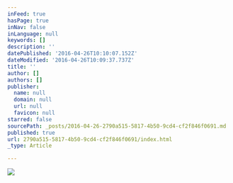 ```yaml
---
inFeed: true
hasPage: true
inNav: false
inLanguage: null
keywords: []
description: ''
datePublished: '2016-04-26T10:10:07.152Z'
dateModified: '2016-04-26T10:09:37.737Z'
title: ''
author: []
authors: []
publisher:
  name: null
  domain: null
  url: null
  favicon: null
starred: false
sourcePath: _posts/2016-04-26-2790a515-5817-4b50-9cd4-cf2f846f0691.md
published: true
url: 2790a515-5817-4b50-9cd4-cf2f846f0691/index.html
_type: Article

---
```

![](https://the-grid-user-content.s3-us-west-2.amazonaws.com/65516d53-a324-4bba-b0c4-8ec5b1748e67.jpg)